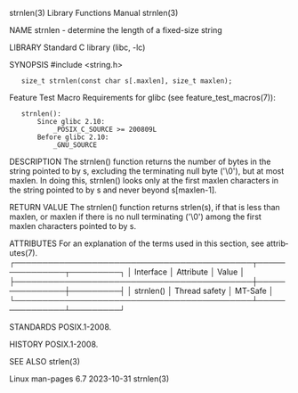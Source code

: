 strnlen(3)                 Library Functions Manual                 strnlen(3)

NAME
       strnlen - determine the length of a fixed-size string

LIBRARY
       Standard C library (libc, -lc)

SYNOPSIS
       #include <string.h>

       size_t strnlen(const char s[.maxlen], size_t maxlen);

   Feature Test Macro Requirements for glibc (see feature_test_macros(7)):

       strnlen():
           Since glibc 2.10:
               _POSIX_C_SOURCE >= 200809L
           Before glibc 2.10:
               _GNU_SOURCE

DESCRIPTION
       The  strnlen()  function  returns  the  number  of  bytes in the string
       pointed to by s, excluding the terminating null  byte  ('\0'),  but  at
       most  maxlen.   In doing this, strnlen() looks only at the first maxlen
       characters in the string pointed to by s and never beyond s[maxlen-1].

RETURN VALUE
       The strnlen() function returns strlen(s), if that is less than  maxlen,
       or maxlen if there is no null terminating ('\0') among the first maxlen
       characters pointed to by s.

ATTRIBUTES
       For  an  explanation  of  the  terms  used in this section, see attrib‐
       utes(7).
       ┌───────────────────────────────────────────┬───────────────┬─────────┐
       │ Interface                                 │ Attribute     │ Value   │
       ├───────────────────────────────────────────┼───────────────┼─────────┤
       │ strnlen()                                 │ Thread safety │ MT-Safe │
       └───────────────────────────────────────────┴───────────────┴─────────┘

STANDARDS
       POSIX.1-2008.

HISTORY
       POSIX.1-2008.

SEE ALSO
       strlen(3)

Linux man-pages 6.7               2023-10-31                        strnlen(3)
